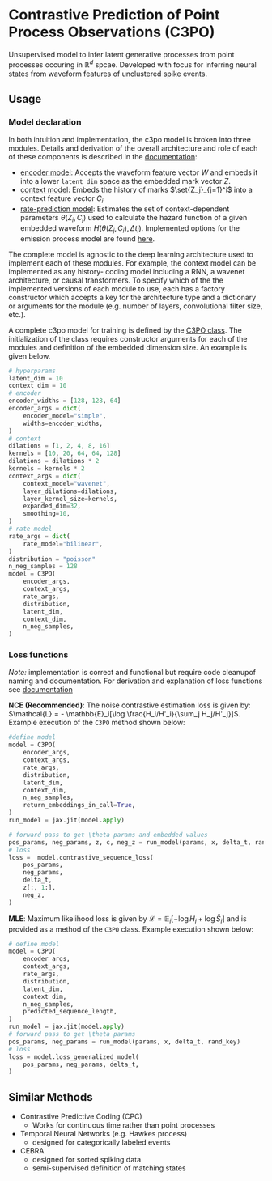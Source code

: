 # Contrastive Prediction of Point Process Observations (C3PO)

Unsupervised model to infer latent generative processes from point processes occuring
in $\mathbb{R}^d$ spcae. Developed with focus for inferring neural states from waveform
features of unclustered spike events.

## Usage

### Model declaration

In both intuition and implementation, the c3po model is broken into three modules.
Details and derivation of the overall architecture and role of each of these components
is described in the [documentation](docs/writeup.md):

- [encoder model](src/c3po/model/encoder.py): Accepts the waveform feature vector $W$
and embeds it into a lower `latent_dim` space as the embedded mark vector $Z$.
- [context model](src/c3p0/model/context.py): Embeds the history of marks
$\set{Z_j}_{j=1}^i$ into a context feature vector $C_i$
- [rate-prediction model](src/c3po/model/rate_prediction.py): Estimates the set of
context-dependent parameters $\theta(Z_i,C_j)$ used to calculate the hazard function of
a given embedded waveform $H(\theta(Z_j, C_i),\Delta t_i)$. Implemented options for the
emission process model are found [here](src/c3po/model/process_models.py).

The complete model is agnostic to the deep learning architecture used to implement each
of these modules. For example, the context model can be implemented as any history-
coding model including a RNN, a wavenet architecture, or causal transformers. To
specify which of the the implemented versions of each module to use, each has a factory
constructor which accepts a key for the architecture type and a dictionary or arguments
for the module (e.g. number of layers, convolutional filter size, etc.).

A complete c3po model for training is defined by the [C3PO class](src/s3po/model/model).
The initialization of the class requires constructor arguments for each of the modules
and definition of the embedded dimension size. An example is given below.

```python
# hyperparams
latent_dim = 10
context_dim = 10
# encoder
encoder_widths = [128, 128, 64]
encoder_args = dict(
    encoder_model="simple",
    widths=encoder_widths,
)
# context
dilations = [1, 2, 4, 8, 16]
kernels = [10, 20, 64, 64, 128]
dilations = dilations * 2
kernels = kernels * 2
context_args = dict(
    context_model="wavenet",
    layer_dilations=dilations,
    layer_kernel_size=kernels,
    expanded_dim=32,
    smoothing=10,
)
# rate model
rate_args = dict(
    rate_model="bilinear",
)
distribution = "poisson"
n_neg_samples = 128
model = C3PO(
    encoder_args,
    context_args,
    rate_args,
    distribution,
    latent_dim,
    context_dim,
    n_neg_samples,
)
```

### Loss functions

*Note:* implementation is correct and functional but require code cleanupof naming and
documentation. For derivation and explanation of loss functions see
[documentation](/docs/contrastive_loss.md)

__NCE (Recommended)__: The noise contrastive estimation loss is given by:
$\mathcal{L} = - \mathbb{E}_i[\log \frac{H_i/H'_i}{\sum_j H_j/H'_j}]$. Example execution
of the `C3PO` method shown below:

```python
#define model
model = C3PO(
    encoder_args,
    context_args,
    rate_args,
    distribution,
    latent_dim,
    context_dim,
    n_neg_samples,
    return_embeddings_in_call=True,
)
run_model = jax.jit(model.apply)

# forward pass to get \theta params and embedded values
pos_params, neg_params, z, c, neg_z = run_model(params, x, delta_t, rand_key)
# loss
loss =  model.contrastive_sequence_loss(
    pos_params,
    neg_params,
    delta_t,
    z[:, 1:],
    neg_z,
)
```

__MLE__: Maximum likelihood loss is given by
$\mathcal{L}=\mathbb{E}_i[-\log H_i+\log\bar{S}_i]$ and is provided as a method of the
`C3PO` class. Example execution shown below:

```python
# define model
model = C3PO(
    encoder_args,
    context_args,
    rate_args,
    distribution,
    latent_dim,
    context_dim,
    n_neg_samples,
    predicted_sequence_length,
)
run_model = jax.jit(model.apply)
# forward pass to get \theta params
pos_params, neg_params = run_model(params, x, delta_t, rand_key)
# loss
loss = model.loss_generalized_model(
    pos_params, neg_params, delta_t,
)
```

## Similar Methods

- Contrastive Predictive Coding (CPC)
  - Works for continuous time rather than point processes
- Temporal Neural Networks (e.g. Hawkes process)
  - designed for categorically labeled events
- CEBRA
  - designed for sorted spiking data
  - semi-supervised definition of matching states
